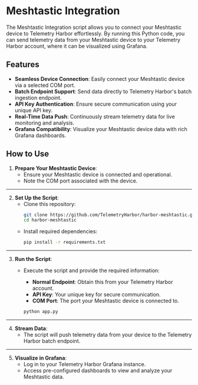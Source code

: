 # Meshtastic Integration

The Meshtastic Integration script allows you to connect your Meshtastic device to Telemetry Harbor effortlessly. By running this Python code, you can send telemetry data from your Meshtastic device to your Telemetry Harbor account, where it can be visualized using Grafana.

## Features  

- **Seamless Device Connection**: Easily connect your Meshtastic device via a selected COM port.  
- **Batch Endpoint Support**: Send data directly to Telemetry Harbor's batch ingestion endpoint.  
- **API Key Authentication**: Ensure secure communication using your unique API key.  
- **Real-Time Data Push**: Continuously stream telemetry data for live monitoring and analysis.  
- **Grafana Compatibility**: Visualize your Meshtastic device data with rich Grafana dashboards.  


## How to Use  

1. **Prepare Your Meshtastic Device**:  
   - Ensure your Meshtastic device is connected and operational.  
   - Note the COM port associated with the device.  
---

2. **Set Up the Script**:  
   - Clone this repository:  
     ```bash
     git clone https://github.com/TelemetryHarbor/harbor-meshtastic.git
     cd harbor-meshtastic
     ```  
   - Install required dependencies:  
     ```bash
     pip install -r requirements.txt
     ```  
---
3. **Run the Script**:  
   - Execute the script and provide the required information:  
     - **Normal Endpoint**: Obtain this from your Telemetry Harbor account.  
     - **API Key**: Your unique key for secure communication.  
     - **COM Port**: The port your Meshtastic device is connected to.  

     ```bash
     python app.py
     ```  
---
4. **Stream Data**:  
   - The script will push telemetry data from your device to the Telemetry Harbor batch endpoint.  
---
5. **Visualize in Grafana**:  
   - Log in to your Telemetry Harbor Grafana instance.  
   - Access pre-configured dashboards to view and analyze your Meshtastic data.
